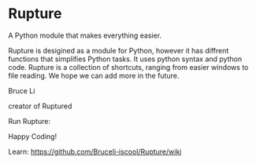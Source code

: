 # Rupture
A Python module that makes everything easier.

Rupture is desigined as a module for Python, however it has diffrent functions that simplifies Python tasks.
It uses python syntax and python code.
Rupture is a collection of shortcuts, ranging from easier windows to file reading.
We hope we can add more in the future.

Bruce Li

creator of Ruptured



Run Rupture:

 Happy Coding!

 Learn: https://github.com/Bruceli-iscool/Rupture/wiki
 
